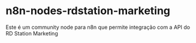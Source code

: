 # n8n-nodes-rdstation-marketing
Este é um community node para n8n que permite integração com a API do RD Station Marketing
